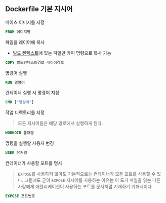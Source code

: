 ## Dockerfile 기본 지시어
베이스 이미지를 지정
```Dockerfile
FROM 이미지명
```
파일을 레이어에 복사
- [빌드 켄텍스트](<./이미지 빌드.md#빌드 컨텍스트>)에 있는 파일만 카피 명령으로 복사  가능
```Dockerfile
COPY 빌드컨텍스트경로 레이어경로
```

명령어 실행
```Dockerfile
RUN 명령어
```

컨테이너 실행 시 명령어 지정
```Dockerfile
CMD ["명령어"]
```

작업 디렉토리를 지정
>모든 지시어들은 해당 경로에서 실행하게 된다.
```Dockerfile
WORKDIR 폴더명
```

명령을 실행할 사용자 변경
```Dockerfile
USER 유저명
```

컨테이너가 사용할 포트를 명시
> `EXPOSE`를 사용하지 않아도 기본적으로는 컨테이너가 모든 포트를 사용할 수 있다.
> 그럼에도 굳이 `EXPOSE` 지시어를 사용하는 이유는 이 도커 파일을 읽는 다른 사람에게 애플리케이션이 사용하는 포트를 문서처럼 기재하기 위해서이다
```Dockerfile
EXPOSE 포트번호
```